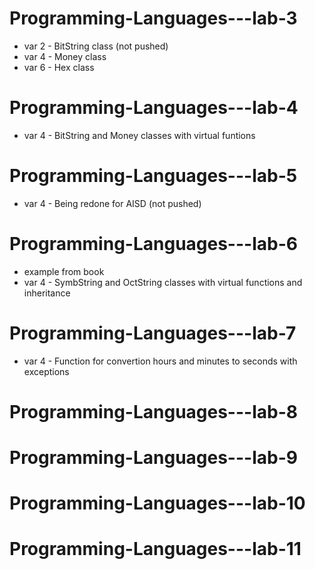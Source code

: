 # Programming-Languages---lab-3
 - var 2 - BitString class (not pushed)
 - var 4 - Money class
 - var 6 - Hex class

# Programming-Languages---lab-4
 - var 4 - BitString and Money classes with virtual funtions

# Programming-Languages---lab-5
 - var 4 - Being redone for AISD (not pushed)

# Programming-Languages---lab-6
 - example from book
 - var 4 - SymbString and OctString classes with virtual functions and inheritance

# Programming-Languages---lab-7
 - var 4 - Function for convertion hours and minutes to seconds with exceptions

# Programming-Languages---lab-8


# Programming-Languages---lab-9


# Programming-Languages---lab-10


# Programming-Languages---lab-11
